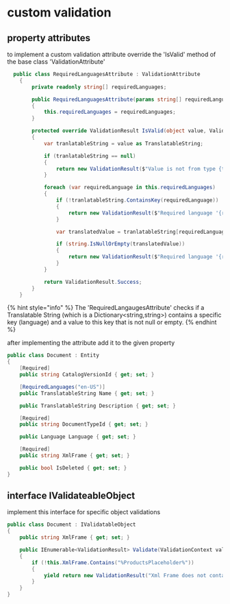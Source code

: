 # custom validation

## property attributes

to implement a custom validation attribute override the 'IsValid' method of the base class 'ValidationAttribute'

```csharp
  public class RequiredLanguagesAttribute : ValidationAttribute
    {
        private readonly string[] requiredLanguages;

        public RequiredLanguagesAttribute(params string[] requiredLanguages)
        {
            this.requiredLanguages = requiredLanguages;
        }

        protected override ValidationResult IsValid(object value, ValidationContext validationContext)
        {
            var tranlatableString = value as TranslatableString;

            if (tranlatableString == null)
            {
                return new ValidationResult($"Value is not from type {typeof(TranslatableString)}");
            }

            foreach (var requiredLanguage in this.requiredLanguages)
            {
                if (!tranlatableString.ContainsKey(requiredLanguage))
                {
                    return new ValidationResult($"Required language '{requiredLanguage}' must be provided");
                }

                var translatedValue = tranlatableString[requiredLanguage];

                if (string.IsNullOrEmpty(translatedValue))
                {
                    return new ValidationResult($"Required language '{requiredLanguage}' value must not be null or empty");
                }
            }

            return ValidationResult.Success;
        }
    }
```

{% hint style="info" %}
The 'RequiredLangaugesAttribute' checks if a Translatable String \(which is a Dictionary&lt;string,string&gt;\) contains a specific key \(language\) and a value to this key that is not null or empty.
{% endhint %}

after implementing the attribute add it to the given property

```csharp
public class Document : Entity
{
    [Required]
    public string CatalogVersionId { get; set; }

    [RequiredLanguages("en-US")]
    public TranslatableString Name { get; set; }

    public TranslatableString Description { get; set; }

    [Required]
    public string DocumentTypeId { get; set; }

    public Language Language { get; set; }

    [Required]
    public string XmlFrame { get; set; }

    public bool IsDeleted { get; set; }
}
```

## interface IValidateableObject

implement this interface for specific object validations

```csharp
public class Document : IValidatableObject
{
    public string XmlFrame { get; set; }

    public IEnumerable<ValidationResult> Validate(ValidationContext validationContext)
    {
        if (!this.XmlFrame.Contains("%ProductsPlaceholder%"))
        {
            yield return new ValidationResult("Xml Frame does not contain required placeholder %ProductsPlaceholder%", new[] { "XmlFrame" });
        }
    }
}
```



